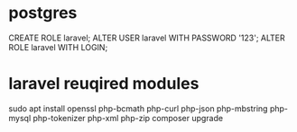 # postgres
CREATE ROLE laravel;
ALTER USER laravel WITH PASSWORD '123';
ALTER ROLE laravel WITH LOGIN;

# laravel reuqired modules
sudo apt install openssl php-bcmath php-curl php-json php-mbstring php-mysql php-tokenizer php-xml php-zip
composer upgrade
